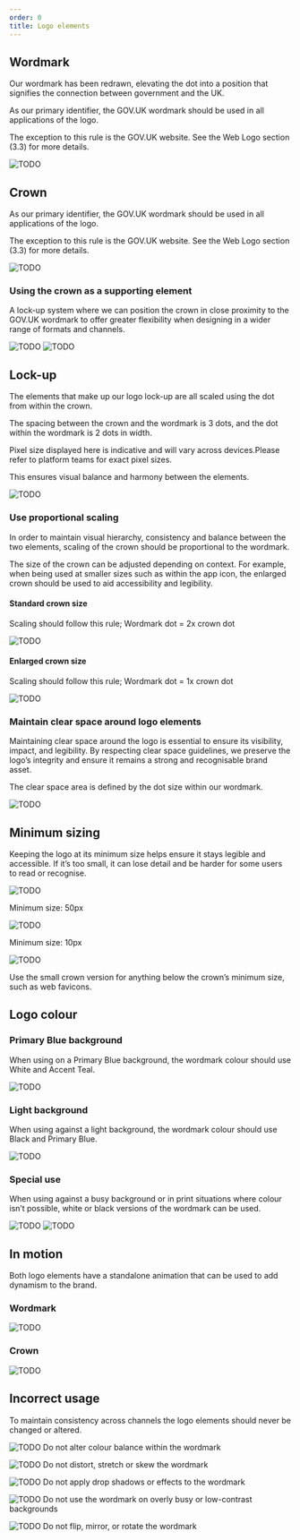 ```yaml
---
order: 0
title: Logo elements
---
```


## Wordmark

Our wordmark has been redrawn, elevating the dot into a position that signifies the connection between government and the UK.

As our primary identifier, the GOV.UK wordmark should be used in all applications of the logo.

The exception to this rule is the GOV.UK website. See the Web Logo section (3.3) for more details.

![TODO](./wordmark.svg)

## Crown

As our primary identifier, the GOV.UK wordmark should be used in all applications of the logo.

The exception to this rule is the GOV.UK website. See the Web Logo section (3.3) for more details.

![TODO](./crown.svg)

### Using the crown as a supporting element

A lock-up system where we can position the crown in close proximity to the GOV.UK wordmark to offer greater flexibility when designing in a wider range of formats and channels.

![TODO](./crown-support-desktop.svg) ![TODO](./crown-support-mobile.svg)

## Lock-up

The elements that make up our logo lock-up are all scaled using the dot from within the crown.

The spacing between the crown and the wordmark is 3 dots, and the dot within the wordmark is 2 dots in width.

Pixel size displayed here is indicative and will vary across devices.Please refer to platform teams for exact pixel sizes.

This ensures visual balance and harmony between the elements.

![TODO](./lockup-detail.svg)

### Use proportional scaling

In order to maintain visual hierarchy, consistency and balance between the two elements, scaling of the crown should be proportional to the wordmark.

The size of the crown can be adjusted depending on context. For example, when being used at smaller sizes such as within the app icon, the enlarged crown should be used to aid accessibility and legibility.

#### Standard crown size

Scaling should follow this rule;
Wordmark dot = 2x crown dot

![TODO](./propotional-scaling-desktop.svg)

#### Enlarged crown size

Scaling should follow this rule;
Wordmark dot = 1x crown dot

![TODO](./propotional-scaling-mobile.svg)

### Maintain clear space around logo elements

Maintaining clear space around the logo is essential to ensure its visibility, impact, and legibility. By respecting clear space guidelines, we preserve the logo’s integrity and ensure it remains a strong and recognisable brand asset.

The clear space area is defined by the dot size within our wordmark.

![TODO](./space-around-wordmark.svg)

## Minimum sizing

Keeping the logo at its minimum size helps ensure it stays legible and accessible. If it’s too small, it can lose detail and be harder for some users to read or recognise.

<!-- TODO: suggest adding the arrow to the image -->

![TODO](./wordmark.svg)

Minimum size:
50px

![TODO](./crown.svg)

Minimum size:
10px

![TODO](./crown-favicon.svg)

Use the small crown version for anything below the crown’s minimum size, such as web favicons.

## Logo colour

### Primary Blue background

When using on a Primary Blue background, the wordmark colour should use White and Accent Teal.

![TODO](./logo-primary.svg)

### Light background

When using against a light background, the wordmark colour should use Black and Primary Blue.

![TODO](./logo-light.svg)

### Special use

When using against a busy background or in print situations where colour isn’t possible, white or black versions of the wordmark can be used.

![TODO](./logo-special-dark.svg)
![TODO](./logo-special-light.svg)

## In motion

Both logo elements have a standalone animation that can be used to add dynamism to the brand.

### Wordmark

![TODO](./wordmark-motion.gif)

### Crown

![TODO](./crown-motion.gif)

## Incorrect usage

To maintain consistency across channels the logo elements should never be changed or altered.

![TODO](./incorrect-altered-colours.png)
Do not alter colour balance within the wordmark

![TODO](./incorrect-squashed.png)
Do not distort, stretch or skew the wordmark

![TODO](./incorrect-effects.png)
Do not apply drop shadows or effects to the wordmark

![TODO](./incorrect-busy.png)
Do not use the wordmark on overly busy or low-contrast backgrounds

![TODO](./incorrect-mirrored.png)
Do not flip, mirror, or rotate the wordmark
